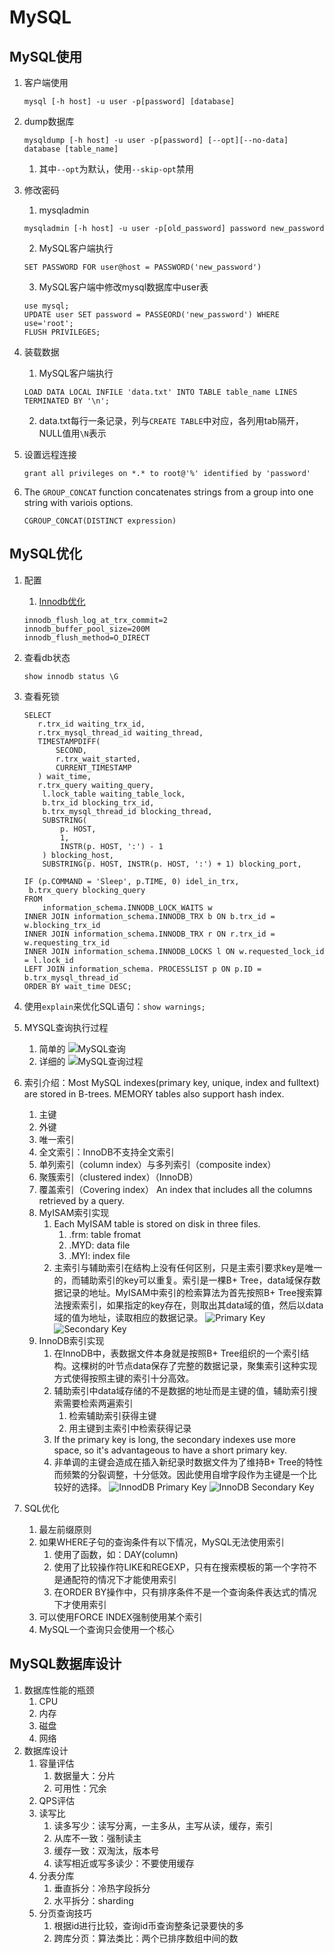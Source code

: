 # MySQL

## MySQL使用

1. 客户端使用

    ```
    mysql [-h host] -u user -p[password] [database]
    ```
2. dump数据库

    ```
    mysqldump [-h host] -u user -p[password] [--opt][--no-data] database [table_name]
    ```
    1. 其中`--opt`为默认，使用`--skip-opt`禁用
3. 修改密码
    1. mysqladmin

    ```
    mysqladmin [-h host] -u user -p[old_password] password new_password
    ```
    2. MySQL客户端执行

    ```
    SET PASSWORD FOR user@host = PASSWORD('new_password')
    ```
    3. MySQL客户端中修改mysql数据库中user表

    ```
    use mysql;
    UPDATE user SET password = PASSEORD('new_password') WHERE use='root';
    FLUSH PRIVILEGES;
    ```
4. 装载数据
    1. MySQL客户端执行

    ```
    LOAD DATA LOCAL INFILE 'data.txt' INTO TABLE table_name LINES TERMINATED BY '\n';
    ```
    2. data.txt每行一条记录，列与`CREATE TABLE`中对应，各列用tab隔开，NULL值用`\N`表示
5. 设置远程连接

    ```
    grant all privileges on *.* to root@'%' identified by 'password'
    ```
6. The `GROUP_CONCAT` function concatenates strings from a group into one string with variois options.

    ```
    CGROUP_CONCAT(DISTINCT expression)
    ```

## MySQL优化

1. 配置
    1. [Innodb优化](http://imysql.cn/node/609)

    ```
    innodb_flush_log_at_trx_commit=2
    innodb_buffer_pool_size=200M
    innodb_flush_method=O_DIRECT
    ```
2. 查看db状态

    ```
    show innodb status \G
    ```
3. 查看死锁

    ```
    SELECT  
       r.trx_id waiting_trx_id,  
       r.trx_mysql_thread_id waiting_thread,  
       TIMESTAMPDIFF(  
           SECOND,  
           r.trx_wait_started,  
           CURRENT_TIMESTAMP  
       ) wait_time,  
       r.trx_query waiting_query,  
        l.lock_table waiting_table_lock,  
        b.trx_id blocking_trx_id,  
        b.trx_mysql_thread_id blocking_thread,  
        SUBSTRING(  
            p. HOST,  
            1,  
            INSTR(p. HOST, ':') - 1  
        ) blocking_host,  
        SUBSTRING(p. HOST, INSTR(p. HOST, ':') + 1) blocking_port,  

    IF (p.COMMAND = 'Sleep', p.TIME, 0) idel_in_trx,  
     b.trx_query blocking_query  
    FROM  
        information_schema.INNODB_LOCK_WAITS w  
    INNER JOIN information_schema.INNODB_TRX b ON b.trx_id = w.blocking_trx_id  
    INNER JOIN information_schema.INNODB_TRX r ON r.trx_id = w.requesting_trx_id  
    INNER JOIN information_schema.INNODB_LOCKS l ON w.requested_lock_id = l.lock_id  
    LEFT JOIN information_schema. PROCESSLIST p ON p.ID = b.trx_mysql_thread_id  
    ORDER BY wait_time DESC;
    ```
4. 使用`explain`来优化SQL语句：`show warnings;`
5. MYSQL查询执行过程
    1. 简单的
        ![MySQL查询](../../images/2018/09/mysql查询.png)
    2. 详细的
        ![MySQL查询过程](../../images/2018/09/mysql查询过程.png)
6. 索引介绍：Most MySQL indexes(primary key, unique, index and fulltext) are stored in B-trees. MEMORY tables also support hash index.
    1. 主键
    2. 外键
    3. 唯一索引
    4. 全文索引：InnoDB不支持全文索引
    5. 单列索引（column index）与多列索引（composite index）
    6. 聚簇索引（clustered index）（InnoDB）
    7. 覆盖索引（Covering index）
        An index that includes all the columns retrieved by a query.
    8. MyISAM索引实现
        1. Each MyISAM table is stored on disk in three files.
            1. .frm: table fromat
            2. .MYD: data file
            3. .MYI: index file
        2. 主索引与辅助索引在结构上没有任何区别，只是主索引要求key是唯一的，而辅助索引的key可以重复。索引是一棵B+ Tree，data域保存数据记录的地址。MyISAM中索引的检索算法为首先按照B+ Tree搜索算法搜索索引，如果指定的key存在，则取出其data域的值，然后以data域的值为地址，读取相应的数据记录。
        ![Primary Key](../../images/2018/09/primary-key.png)
        ![Secondary Key](../../images/2018/09/secondary-key.png)
    9. InnoDB索引实现
        1. 在InnoDB中，表数据文件本身就是按照B+ Tree组织的一个索引结构。这棵树的叶节点data保存了完整的数据记录，聚集索引这种实现方式使得按照主键的索引十分高效。
        2. 辅助索引中data域存储的不是数据的地址而是主键的值，辅助索引搜索需要检索两遍索引
            1. 检索辅助索引获得主键
            2. 用主键到主索引中检索获得记录
        3. If the primary key is long, the secondary indexes use more space, so it's advantageous to have a short primary key.
        4. 非单调的主键会造成在插入新纪录时数据文件为了维持B+ Tree的特性而频繁的分裂调整，十分低效。因此使用自增字段作为主键是一个比较好的选择。
        ![InnodDB Primary Key](../../images/2018/09/innoddb-primary-key.png)
        ![InnoDB Secondary Key](../../images/2018/09/innodb-secondary-key.png)
7. SQL优化
    1. 最左前缀原则
    2. 如果WHERE子句的查询条件有以下情况，MySQL无法使用索引
        1. 使用了函数，如：DAY(column)
        2. 使用了比较操作符LIKE和REGEXP，只有在搜索模板的第一个字符不是通配符的情况下才能使用索引
        3. 在ORDER BY操作中，只有排序条件不是一个查询条件表达式的情况下才使用索引
    3. 可以使用FORCE INDEX强制使用某个索引
    4. MySQL一个查询只会使用一个核心

## MySQL数据库设计

1. 数据库性能的瓶颈
    1. CPU
    2. 内存
    3. 磁盘
    4. 网络
2. 数据库设计
    1. 容量评估
        1. 数据量大：分片
        2. 可用性：冗余
    2. QPS评估
    3. 读写比
        1. 读多写少：读写分离，一主多从，主写从读，缓存，索引
        2. 从库不一致：强制读主
        3. 缓存一致：双淘汰，版本号
        4. 读写相近或写多读少：不要使用缓存
    4. 分表分库
        1. 垂直拆分：冷热字段拆分
        2. 水平拆分：sharding
    5. 分页查询技巧
        1. 根据id进行比较，查询id币查询整条记录要快的多
        2. 跨库分页：算法类比：两个已排序数组中间的数
